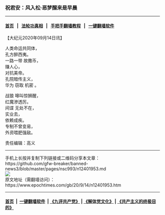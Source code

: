 ### 祝君安：风入松‧恶梦醒来是早晨
------------------------

#### [首页](https://github.com/gfw-breaker/banned-news3/blob/master/README.md) &nbsp;&nbsp;|&nbsp;&nbsp; [法轮功真相](https://github.com/begood0513/basic/blob/master/README.md)  &nbsp;&nbsp;|&nbsp;&nbsp; [手把手翻墙教程](https://github.com/gfw-breaker/guides/wiki)  &nbsp;&nbsp;|&nbsp;&nbsp; [一键翻墙软件](https://github.com/gfw-breaker/nogfw/blob/master/README.md)  



<div><p>
 【大纪元2020年09月14日讯】
</p>
<p>
 人类命运共同体，
 <br/>
 孔方醉西夷。
 <br/>
 <ok href="https://www.epochtimes.com/gb/tag/%E4%B8%80%E8%B7%AF%E4%B8%80%E5%B8%A6.html">
  一路一带
 </ok>
 故撒币，
 <br/>
 赚人心，
 <br/>
 对抗美帝。
 <br/>
 孔院暗传主义，
 <br/>
 <ok href="https://www.epochtimes.com/gb/tag/%E5%8D%8E%E4%B8%BA.html">
  华为
 </ok>
 窃取
 <ok href="https://www.epochtimes.com/gb/tag/%E6%9C%BA%E5%AF%86.html">
  机密
 </ok>
 。
</p>
<p>
 <ok href="https://www.epochtimes.com/gb/tag/%E6%88%98%E7%8B%BC.html">
  战狼
 </ok>
 嗥叫惊狮醒，
 <br/>
 红魔渗透厉。
 <br/>
 <ok href="https://www.epochtimes.com/gb/tag/%E9%97%B4%E8%B0%8D.html">
  间谍
 </ok>
 无处不在，
 <br/>
 实业去，
 <br/>
 依赖成疾。
 <br/>
 专制不曾变易，
 <br/>
 外资喂肥强敌。
</p>
<p>
 责任编辑：高义
</p>
</div>
<hr/>
手机上长按并复制下列链接或二维码分享本文章：<br/>
https://github.com/gfw-breaker/banned-news3/blob/master/pages/nsc993/n12401953.md <br/>
<a href='https://github.com/gfw-breaker/banned-news3/blob/master/pages/nsc993/n12401953.md'><img src='https://github.com/gfw-breaker/banned-news3/blob/master/pages/nsc993/n12401953.md.png'/></a> <br/>
原文地址（需翻墙访问）：https://www.epochtimes.com/gb/20/9/14/n12401953.htm


------------------------
#### [首页](https://github.com/gfw-breaker/banned-news3/blob/master/README.md) &nbsp;|&nbsp; [一键翻墙软件](https://github.com/gfw-breaker/nogfw/blob/master/README.md) &nbsp;| [《九评共产党》](https://github.com/gfw-breaker/9ping.md/blob/master/README.md#九评之一评共产党是什么) | [《解体党文化》](https://github.com/gfw-breaker/jtdwh.md/blob/master/README.md) | [《共产主义的终极目的》](https://github.com/gfw-breaker/gczydzjmd.md/blob/master/README.md)


<img src='http://gfw-breaker.win/banned-news3/pages/nsc993/n12401953.md' width='0px' height='0px'/>